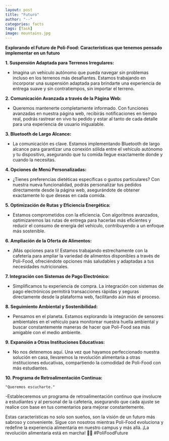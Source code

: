 ```yaml
---
layout: post
title: "Futuro"
author: "--"
categories: facts
tags: [Task]
image: mountains.jpg
---
```


**Explorando el Futuro de Poli-Food: Características que tenemos pensado implementar en un futuro**

**1. Suspensión Adaptada para Terrenos Irregulares:**
   - Imagina un vehículo autónomo que pueda navegar sin problemas incluso en los terrenos más desafiantes. Estamos trabajando en incorporar una suspensión adaptada para brindarte una experiencia de entrega suave y sin contratiempos, sin importar el terreno.

**2. Comunicación Avanzada a través de la Página Web:**
   - Queremos mantenerte completamente informado. Con funciones avanzadas en nuestra página web, recibirás notificaciones en tiempo real, podrás rastrear en vivo tu pedido y estar al tanto de cada detalle para una experiencia de usuario inigualable.

**3. Bluetooth de Largo Alcance:**
   - La comunicación es clave. Estamos implementando Bluetooth de largo alcance para garantizar una conexión sólida entre el vehículo autónomo y tu dispositivo, asegurando que tu comida llegue exactamente donde y cuando la necesitas.

**4. Opciones de Menú Personalizadas:**
   - ¿Tienes preferencias dietéticas específicas o gustos particulares? Con nuestra nueva funcionalidad, podrás personalizar tus pedidos directamente desde la página web, asegurándote de obtener exactamente lo que deseas en cada comida.

**5. Optimización de Rutas y Eficiencia Energética:**
   - Estamos comprometidos con la eficiencia. Con algoritmos avanzados, optimizaremos las rutas de entrega para hacerlas más eficientes y reducir el consumo de energía del vehículo, contribuyendo a un enfoque más sostenible.

**6. Ampliación de la Oferta de Alimentos:**
   - ¡Más opciones para ti! Estamos trabajando estrechamente con la cafetería para ampliar la variedad de alimentos disponibles a través de Poli-Food, ofreciéndote opciones más saludables y adaptadas a tus necesidades nutricionales.

**7. Integración con Sistemas de Pago Electrónico:**
   - Simplificamos tu experiencia de compra. La integración con sistemas de pago electrónicos permitirá transacciones rápidas y seguras directamente desde la plataforma web, facilitando aún más el proceso.

**8. Seguimiento Ambiental y Sostenibilidad:**
   - Pensamos en el planeta. Estamos explorando la integración de sensores ambientales en el vehículo para monitorear nuestra huella ambiental y buscar constantemente maneras de hacer que Poli-Food sea más amigable con el medio ambiente.

**9. Expansión a Otras Instituciones Educativas:**
   - No nos detenemos aquí. Una vez que hayamos perfeccionado nuestra solución en casa, llevaremos la revolución alimentaria a otras instituciones educativas, compartiendo la comodidad de Poli-Food con más estudiantes.

**10. Programa de Retroalimentación Continua:**
    
    "Queremos escucharte."

   -Estableceremos un programa de retroalimentación continuo que involucre a estudiantes y al personal de la cafetería, asegurando que cada ajuste se realice con base en tus comentarios para mejorar constantemente.

Estas características no solo son sueños, son la visión de un futuro más sabroso y conveniente. Sigue con nosotros mientras Poli-Food evoluciona y redefine la experiencia alimentaria en nuestro campus y más allá. ¡La revolución alimentaria está en marcha! 🚀🍜 #PoliFoodFuture 
